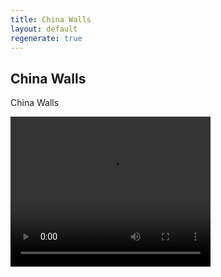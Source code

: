 ```yaml
---
title: China Walls
layout: default
regenerate: true
---
```


## China Walls


China Walls
<p>
<video width="320" height="240" controls>
<source src="../oahuv1/images/walls1.webm" type="video/webm">
  Your browser does not support the video tag.
</video>
</p>
